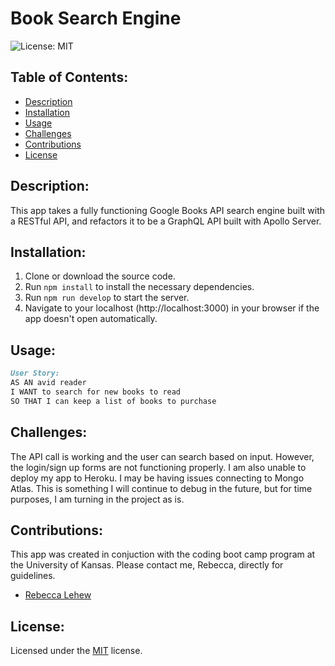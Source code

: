 # Book Search Engine
![License: MIT](https://img.shields.io/badge/License-MIT-yellow.svg)

## Table of Contents:
- [Description](#description)
- [Installation](#installation)
- [Usage](#usage)
- [Challenges](#challenges)
- [Contributions](#contributions)
- [License](#license)

## Description:
This app takes a fully functioning Google Books API search engine built with a RESTful API, and refactors it to be a GraphQL API built with Apollo Server.

## Installation:
1. Clone or download the source code.
2. Run `npm install` to install the necessary dependencies.
3. Run `npm run develop` to start the server.
4. Navigate to your localhost (http://localhost:3000) in your browser if the app doesn't open automatically.

## Usage:
```md
User Story:
AS AN avid reader
I WANT to search for new books to read
SO THAT I can keep a list of books to purchase
```

## Challenges:
The API call is working and the user can search based on input. However, the login/sign up forms are not functioning properly. I am also unable to deploy my app to Heroku. I may be having issues connecting to Mongo Atlas. This is something I will continue to debug in the future, but for time purposes, I am turning in the project as is.

## Contributions:
This app was created in conjuction with the coding boot camp program at the University of Kansas. Please contact me, Rebecca, directly for guidelines.
- [Rebecca Lehew](https://github.com/rebeccalehew)

## License:
Licensed under the [MIT](https://opensource.org/licenses/MIT) license.